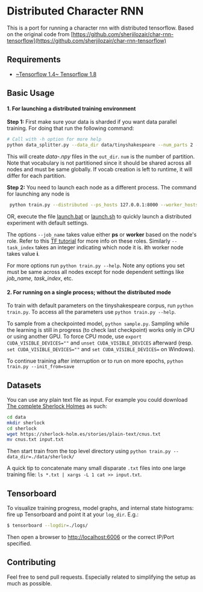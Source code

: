 Distributed Character RNN
===
This is a port for running a character rnn with distributed tensorflow.
Based on the original code from [https://github.com/sherjilozair/char-rnn-tensorflow](https://github.com/sherjilozair/char-rnn-tensorflow)

## Requirements
- [~Tensorflow 1.4~ Tensorflow 1.8](http://www.tensorflow.org)

## Basic Usage

#### 1. For launching a distributed training environment

**Step 1:** First make sure your data is sharded if you want data parallel training. For doing that run the following command:

```bash
# Call with -h option for more help
python data_splitter.py --data_dir data/tinyshakespeare --num_parts 2 --out_dir sharded_data
```
This will create *data-<num>.npy* files in the `out_dir`. `num` is the number of partition. Note that vocabulary is not partitioned since it should be shared across all nodes and must be same globally. If vocab creation is left to runtime, it will differ for each partition.

**Step 2:** You need to launch each node as a different process. The command for launching any node is 

```bash
 python train.py --distributed --ps_hosts 127.0.0.1:8000 --worker_hosts 127.0.0.1:9000,127.0.0.1:9001 --job_name $job_name --task_index $task_index --save_dir distrib-train
```

OR, execute the file [launch.bat](https://github.com/Abhishek8394/distributed_char_rnn/blob/master/launch.bat) or [launch.sh](https://github.com/Abhishek8394/distributed_char_rnn/blob/master/launch.sh) to quickly launch a distributed experiment with default settings. 

The options `--job_name` takes value either **ps** or **worker** based on the node's role. Refer to this [TF tutorial](https://www.tensorflow.org/deploy/distributed#specifying_distributed_devices_in_your_model) for more info on these roles.
Similarly `--task_index` takes an integer indicating which node it is. **i**th worker node takes value **i**.

For more options run `python train.py --help`. Note any options you set must be same across all nodes except for node dependent settings like *job_name, task_index*, etc.

#### 2. For running on a single process; without the distributed mode 

To train with default parameters on the tinyshakespeare corpus, run `python train.py`. To access all the parameters use `python train.py --help`.

To sample from a checkpointed model, `python sample.py`.
Sampling while the learning is still in progress (to check last checkpoint) works only in CPU or using another GPU.
To force CPU mode, use `export CUDA_VISIBLE_DEVICES=""` and `unset CUDA_VISIBLE_DEVICES` afterward
(resp. `set CUDA_VISIBLE_DEVICES=""` and `set CUDA_VISIBLE_DEVICES=` on Windows).

To continue training after interruption or to run on more epochs, `python train.py --init_from=save`

## Datasets
You can use any plain text file as input. For example you could download [The complete Sherlock Holmes](https://sherlock-holm.es/ascii/) as such:

```bash
cd data
mkdir sherlock
cd sherlock
wget https://sherlock-holm.es/stories/plain-text/cnus.txt
mv cnus.txt input.txt
```

Then start train from the top level directory using `python train.py --data_dir=./data/sherlock/`

A quick tip to concatenate many small disparate `.txt` files into one large training file: `ls *.txt | xargs -L 1 cat >> input.txt`.

## Tensorboard
To visualize training progress, model graphs, and internal state histograms:  fire up Tensorboard and point it at your `log_dir`.  E.g.:
```bash
$ tensorboard --logdir=./logs/
```

Then open a browser to [http://localhost:6006](http://localhost:6006) or the correct IP/Port specified.

## Contributing
Feel free to send pull requests. Especially related to simplifying the setup as much as possible.
